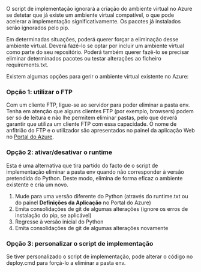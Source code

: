 O script de implementação ignorará a criação do ambiente virtual no Azure se detetar que já existe um ambiente virtual compatível,  o que pode acelerar a implementação significativamente.  Os pacotes já instalados serão ignorados pelo pip.

Em determinadas situações, poderá querer forçar a eliminação desse ambiente virtual.  Deverá fazê-lo se optar por incluir um ambiente virtual como parte do seu repositório.  Poderá também querer fazê-lo se precisar eliminar determinados pacotes ou testar alterações ao ficheiro requirements.txt.

Existem algumas opções para gerir o ambiente virtual existente no Azure:

### Opção 1: utilizar o FTP
Com um cliente FTP, ligue-se ao servidor para poder eliminar a pasta env.  Tenha em atenção que alguns clientes FTP (por exemplo, browsers) podem ser só de leitura e não lhe permitem eliminar pastas, pelo que deverá garantir que utiliza um cliente FTP com essa capacidade.  O nome de anfitrião do FTP e o utilizador são apresentados no painel da aplicação Web no [Portal do Azure](https://portal.azure.com).

### Opção 2: ativar/desativar o runtime
Esta é uma alternativa que tira partido do facto de o script de implementação eliminar a pasta env quando não corresponder à versão pretendida do Python.  Deste modo, elimina de forma eficaz o ambiente existente e cria um novo.

1. Mude para uma versão diferente do Python (através do runtime.txt ou do painel **Definições da Aplicação** no Portal do Azure)
2. Emita consolidações de git de algumas alterações (ignore os erros de instalação do pip, se aplicável)
3. Regresse à versão inicial do Python
4. Emita consolidações de git de algumas alterações novamente

### Opção 3: personalizar o script de implementação
Se tiver personalizado o script de implementação, pode alterar o código no deploy.cmd para forçá-lo a eliminar a pasta env.

<!--HONumber=Sep16_HO3-->


